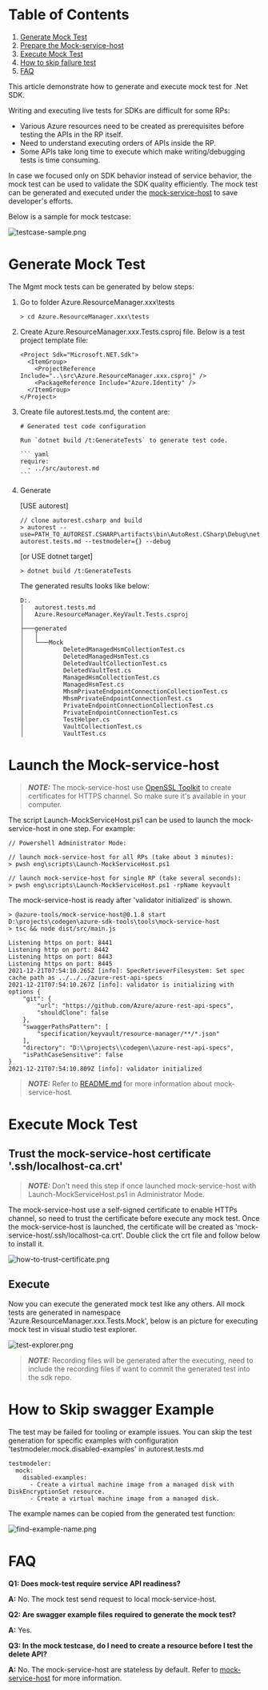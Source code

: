 
# Table of Contents
1. [Generate Mock Test](#generate-mock-test)
2. [Prepare the Mock-service-host](#prepare-mock-service-host)
3. [Execute Mock Test](#execute-mock-test)
4. [How to skip failure test](#skip-swagger-example)
4. [FAQ](#faq)

This article demonstrate how to generate and execute mock test for .Net SDK.

Writing and executing live tests for SDKs are difficult for some RPs:
+ Various Azure resources need to be created as prerequisites before testing the APIs in the RP itself.
+ Need to understand executing orders of APIs inside the RP.
+ Some APIs take long time to execute which make writing/debugging tests is time consuming.

In case we focused only on SDK behavior instead of service behavior, the mock test can be used to validate the SDK quality efficiently. The mock test can be generated and executed under the [mock-service-host](https://github.com/Azure/azure-sdk-tools/tree/main/tools/mock-service-host) to save developer's efforts.

Below is a sample for mock testcase:

![testcase-sample.png](images/testcase-sample.png)

<div id="generate-mock-test"/>

# Generate Mock Test
The Mgmt mock tests can be generated by below steps:

1. Go to folder Azure.ResourceManager.xxx\tests
    ~~~
    > cd Azure.ResourceManager.xxx\tests
    ~~~

2. Create Azure.ResourceManager.xxx.Tests.csproj file. Below is a test project template file:
    ~~~
    <Project Sdk="Microsoft.NET.Sdk">
      <ItemGroup>
        <ProjectReference Include="..\src\Azure.ResourceManager.xxx.csproj" />
        <PackageReference Include="Azure.Identity" />
      </ItemGroup>
    </Project>
    ~~~

3. Create file autorest.tests.md, the content are:
    ~~~
    # Generated test code configuration

    Run `dotnet build /t:GenerateTests` to generate test code.

    ``` yaml
    require:
      - ../src/autorest.md
    ```
    ~~~

4. Generate

    [USE autorest]
    ~~~
    // clone autorest.csharp and build
    > autorest --use=PATH_TO_AUTOREST.CSHARP\artifacts\bin\AutoRest.CSharp\Debug\net6.0 autorest.tests.md --testmodeler={} --debug
    ~~~

    [or USE dotnet target]

    ~~~
    > dotnet build /t:GenerateTests
    ~~~

    The generated results looks like below:
    ~~~
    D:.
    │   autorest.tests.md
    │   Azure.ResourceManager.KeyVault.Tests.csproj
    │
    ├───generated
    │   │
    │   └───Mock
    │           DeletedManagedHsmCollectionTest.cs
    │           DeletedManagedHsmTest.cs
    │           DeletedVaultCollectionTest.cs
    │           DeletedVaultTest.cs
    │           ManagedHsmCollectionTest.cs
    │           ManagedHsmTest.cs
    │           MhsmPrivateEndpointConnectionCollectionTest.cs
    │           MhsmPrivateEndpointConnectionTest.cs
    │           PrivateEndpointConnectionCollectionTest.cs
    │           PrivateEndpointConnectionTest.cs
    │           TestHelper.cs
    │           VaultCollectionTest.cs
    │           VaultTest.cs
    ~~~


<div id="prepare-mock-service-host"/>

# Launch the Mock-service-host
> **_NOTE:_** The mock-service-host use [OpenSSL Toolkit](https://www.openssl.org/) to create certificates for HTTPS channel. So make sure it's available in your computer.

The script Launch-MockServiceHost.ps1 can be used to launch the mock-service-host in one step.
For example:
~~~
// Powershell Administrator Mode:

// launch mock-service-host for all RPs (take about 3 minutes):
> pwsh eng\scripts\Launch-MockServiceHost.ps1

// launch mock-service-host for single RP (take several seconds):
> pwsh eng\scripts\Launch-MockServiceHost.ps1 -rpName keyvault
~~~

The mock-service-host is ready after 'validator initialized' is shown.
~~~
> @azure-tools/mock-service-host@0.1.8 start D:\projects\codegen\azure-sdk-tools\tools\mock-service-host
> tsc && node dist/src/main.js

Listening https on port: 8441
Listening http on port: 8442
Listening https on port: 8443
Listening https on port: 8445
2021-12-21T07:54:10.265Z [info]: SpecRetrieverFilesystem: Set spec cache path as ../../../azure-rest-api-specs
2021-12-21T07:54:10.267Z [info]: validator is initializing with options {
    "git": {
        "url": "https://github.com/Azure/azure-rest-api-specs",
        "shouldClone": false
    },
    "swaggerPathsPattern": [
        "specification/keyvault/resource-manager/**/*.json"
    ],
    "directory": "D:\\projects\\codegen\\azure-rest-api-specs",
    "isPathCaseSensitive": false
}
2021-12-21T07:54:10.809Z [info]: validator initialized
~~~
> **_NOTE:_** Refer to [README.md](https://github.com/Azure/azure-sdk-tools/tree/main/tools/mock-service-host) for more information about mock-service-host.


<div id="execute-mock-test"/>

# Execute Mock Test
## Trust the mock-service-host certificate '.ssh/localhost-ca.crt'
> **_NOTE:_** Don't need this step if once launched mock-service-host with Launch-MockServiceHost.ps1 in Administrator Mode.

The mock-service-host use a self-signed certificate to enable HTTPs channel, so need to trust the certificate before execute any mock test.
Once the mock-service-host is launched, the certificate will be created as 'mock-service-host/.ssh/localhost-ca.crt'. Double click the crt file and follow below to install it.

![how-to-trust-certificate.png](images/trust-certificate.png)

## Execute
Now you can execute the generated mock test like any others.
All mock tests are generated in namespace 'Azure.ResourceManager.xxx.Tests.Mock', below is an picture for executing mock test in visual studio test explorer.

![test-explorer.png](images/test-explorer.png)

> **_NOTE:_** Recording files will be generated after the executing, need to include the recording files if want to commit the generated test into the sdk repo.


<div id="skip-swagger-example"/>

# How to Skip swagger Example
The test may be failed for tooling or example issues. You can skip the test generation for specific examples with configuration 'testmodeler.mock.disabled-examples' in autorest.tests.md
~~~
testmodeler:
  mock:
    disabled-examples:
      - Create a virtual machine image from a managed disk with DiskEncryptionSet resource.
      - Create a virtual machine image from a managed disk.
~~~
The example names can be copied from the generated test function:

![find-example-name.png](images/find-example-name.png)

<div id="FAQ"/>

# FAQ

**Q1: Does mock-test require service API readiness?**

**A:** No. The mock test send request to local mock-service-host.


**Q2: Are swagger example files required to generate the mock test?**

**A:** Yes.


**Q3: In the mock testcase, do I need to create a resource before I test the delete API?**

**A:** No. The mock-service-host are stateless by default. Refer to [mock-service-host](https://github.com/Azure/azure-sdk-tools/tree/main/tools/mock-service-host) for more information.